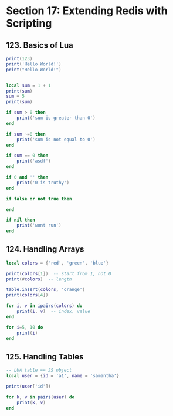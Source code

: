 # Section 17: Extending Redis with Scripting

## 123. Basics of Lua

```lua
print(123)
print('Hello World!')
print("Hello World!")


local sum = 1 + 1
print(sum)
sum = 5
print(sum)

if sum > 0 then
    print('sum is greater than 0')
end

if sum ~=0 then
    print('sum is not equal to 0')
end

if sum == 0 then
    print('asdf')
end

if 0 and '' then
    print('0 is truthy')
end

if false or not true then

end

if nil then
    print('wont run')
end
```

## 124. Handling Arrays

```lua
local colors = {'red', 'green', 'blue'}

print(colors[1])  -- start from 1, not 0
print(#colors)  -- length

table.insert(colors, 'orange')
print(colors[4])

for i, v in ipairs(colors) do
    print(i, v)  -- index, value
end

for i=5, 10 do
    print(i)
end
```

## 125. Handling Tables

```lua
-- LUA table == JS object
local user = {id = 'a1', name = 'samantha'}

print(user['id'])

for k, v in pairs(user) do
    print(k, v)
end
```

